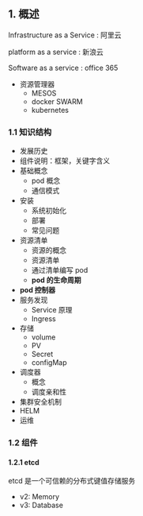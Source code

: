 

## 1. 概述

Infrastructure as a Service : 阿里云

platform as a service : 新浪云

Software as a service : office 365



- 资源管理器
  - MESOS
  - docker SWARM
  - kubernetes

### 1.1 知识结构

- 发展历史
- 组件说明：框架，关键字含义
- 基础概念
  - pod 概念
  - 通信模式
- 安装
  - 系统初始化
  - 部署
  - 常见问题
- 资源清单
  - 资源的概念
  - 资源清单
  - 通过清单编写 pod
  - **pod 的生命周期**
- **pod 控制器**
- 服务发现
  - Service 原理
  - Ingress
- 存储
  - volume
  - PV
  - Secret
  - configMap
- 调度器
  - 概念
  - 调度亲和性
- 集群安全机制
- HELM
- 运维



### 1.2 组件



#### 1.2.1 etcd

etcd 是一个可信赖的分布式键值存储服务

- v2: Memory
- v3: Database





















